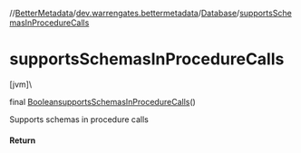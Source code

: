 //[BetterMetadata](../../../index.md)/[dev.warrengates.bettermetadata](../index.md)/[Database](index.md)/[supportsSchemasInProcedureCalls](supports-schemas-in-procedure-calls.md)

# supportsSchemasInProcedureCalls

[jvm]\

final [Boolean](https://docs.oracle.com/javase/8/docs/api/java/lang/Boolean.html)[supportsSchemasInProcedureCalls](supports-schemas-in-procedure-calls.md)()

Supports schemas in procedure calls

#### Return
